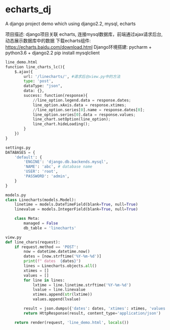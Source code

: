 # echarts_dj
A django project demo which using  django2.2, mysql, echarts

项目描述: django项目关联 echarts, 连接mysql数据库，前端通过ajax请求后台, 动态展示数据库中的数据
下载echarts组件: https://echarts.baidu.com/download.html
Django环境搭建:
 pycharm + python3.6 + django2.2 
 pip install mysqlclient

```python
line_demo.html
function line_charts_lc(){
    $.ajax({
        url: '/linecharts/', #请求后台view.py中的方法
        type: 'post',
        dataType: "json",
        data: {},
        success: function(response){
            //line_option.legend.data = response.dates;
            line_option.xAxis.data = response.xtimes;
            //line_option.series[0].name = response.dates[0];
            line_option.series[0].data = response.values;
            line_chart.setOption(line_option);
            line_chart.hideLoading();
        }
    })
}
```

```python
settings.py
DATABASES = {
    'default': {
        'ENGINE': 'django.db.backends.mysql',
        'NAME': 'abc', # database name
        'USER': 'root',
        'PASSWORD': 'admin',
    }
}
```

```python
models.py
class Linecharts(models.Model):
    linetime = models.DateTimeField(blank=True, null=True)
    linevalue = models.IntegerField(blank=True, null=True)

    class Meta:
        managed = False
        db_table = 'linecharts'
```

```python
view.py
def line_chars(request):
    if request.method == 'POST':
        now = datetime.datetime.now()
        dates = [now.strftime('%Y-%m-%d')]
        print(f" dates  {dates}")
        lines = Linecharts.objects.all()
        xtimes = []
        values = []
        for line in lines:
            lxtime = line.linetime.strftime('%Y-%m-%d')
            lvalue = line.linevalue
            xtimes.append(str(lxtime))
            values.append(lvalue)

        result = json.dumps({'dates': dates, 'xtimes': xtimes, 'values': values})
        return HttpResponse(result, content_type='application/json')

    return render(request, 'line_demo.html', locals())
```
